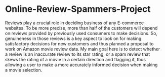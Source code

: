 # Online-Review-Spammers-Project
  Reviews play a crucial role in deciding business of any E-commerce websites. To be more precise, more than half of the customers will depend on reviews provided by previously used consumers to make decisions. So, genuineness in those reviews is a key aspect to look on for making satisfactory decisions for new customers and thus planned a proposal to work on Amazon movie review data. My main goal here is to detect whether a review is an inaccurate review to its star rating, or a spam review that skews the rating of a movie in a certain direction and flagging it, thus allowing a user to make a more accurately informed decision when making a movie selection.
